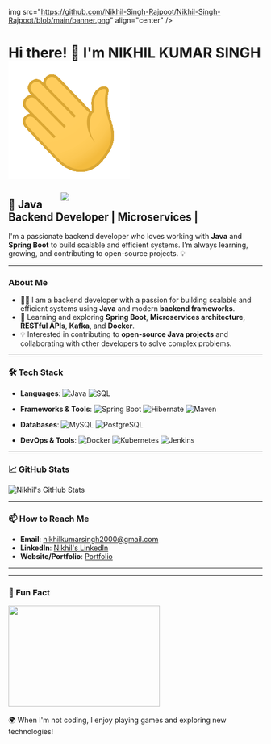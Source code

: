 img src="https://github.com/Nikhil-Singh-Rajpoot/Nikhil-Singh-Rajpoot/blob/main/banner.png" align="center" />

# Hi there! 👋 I'm NIKHIL KUMAR SINGH ![wave](https://raw.githubusercontent.com/ABSphreak/ABSphreak/master/gifs/Hi.gif)

<img src="https://media.giphy.com/media/du3J3cXyzhj75IOgvA/giphy.gif" width="400" align="right"/>

## 🚀 Java Backend Developer | Microservices |
I'm a passionate backend developer who loves working with **Java** and **Spring Boot** to build scalable and efficient systems. I’m always learning, growing, and contributing to open-source projects. 💡

---


### About Me

- 👨‍💻 I am a backend developer with a passion for building scalable and efficient systems using **Java** and modern **backend frameworks**.
- 🌱 Learning and exploring **Spring Boot**, **Microservices architecture**, **RESTful APIs**, **Kafka**, and **Docker**.
- 💡 Interested in contributing to **open-source Java projects** and collaborating with other developers to solve complex problems.

---

### 🛠️ Tech Stack

- **Languages**: 
  ![Java](https://img.shields.io/badge/Java-%23ED8B00.svg?style=flat&logo=java&logoColor=white) 
  ![SQL](https://img.shields.io/badge/SQL-025E8C.svg?style=flat&logo=postgresql&logoColor=white)

- **Frameworks & Tools**:
  ![Spring Boot](https://img.shields.io/badge/Spring%20Boot-%236DB33F.svg?style=flat&logo=spring-boot&logoColor=white)
  ![Hibernate](https://img.shields.io/badge/Hibernate-%234B6C3E.svg?style=flat&logo=hibernate&logoColor=white)
  ![Maven](https://img.shields.io/badge/Maven-C71A36.svg?style=flat&logo=apache-maven&logoColor=white)

- **Databases**:
  ![MySQL](https://img.shields.io/badge/MySQL-%2300f.svg?style=flat&logo=mysql&logoColor=white)
  ![PostgreSQL](https://img.shields.io/badge/PostgreSQL-%23336791.svg?style=flat&logo=postgresql&logoColor=white)

- **DevOps & Tools**:
  ![Docker](https://img.shields.io/badge/Docker-%230db7ed.svg?style=flat&logo=docker&logoColor=white)
  ![Kubernetes](https://img.shields.io/badge/Kubernetes-%23326CE5.svg?style=flat&logo=kubernetes&logoColor=white)
  ![Jenkins](https://img.shields.io/badge/Jenkins-%232C5263.svg?style=flat&logo=jenkins&logoColor=white)

---

### 📈 GitHub Stats

<img src="https://github-readme-stats.vercel.app/api?username=Nikhil-Singh-Rajpoot&show_icons=true&theme=radical" alt="Nikhil's GitHub Stats" />

---

### 📫 How to Reach Me

- **Email**: [nikhilkumarsingh2000@gmail.com](mailto:nikhilkumarsingh2000@gmail.com)
- **LinkedIn**: [Nikhil's LinkedIn](https://www.linkedin.com/in/nikhilsingh9312/)
- **Website/Portfolio**: [Portfolio](https://nikhil-singh-rajpoot.github.io/nikhilsportfolio/)

---

---

### 🚀 Fun Fact

<img src="https://media.giphy.com/media/26BRzozg4TCBXv6QU/giphy.gif" width="300" height="200" />

🌍 When I'm not coding, I enjoy playing games and exploring new technologies!

